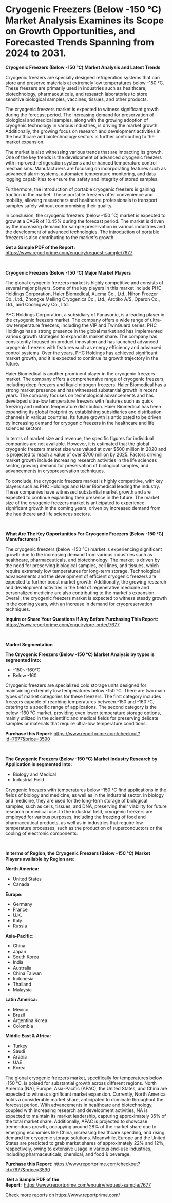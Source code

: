 <p><h1>Cryogenic Freezers (Below -150 ℃) Market Analysis Examines its Scope on Growth Opportunities, and Forecasted Trends Spanning from 2024 to 2031.</h1></p><p><strong>Cryogenic Freezers (Below -150 ℃) Market Analysis and Latest Trends</strong></p>
<p><p>Cryogenic freezers are specially designed refrigeration systems that can store and preserve materials at extremely low temperatures below -150 ℃. These freezers are primarily used in industries such as healthcare, biotechnology, pharmaceuticals, and research laboratories to store sensitive biological samples, vaccines, tissues, and other products.</p><p>The cryogenic freezers market is expected to witness significant growth during the forecast period. The increasing demand for preservation of biological and medical samples, along with the growing adoption of cryogenic technology in various industries, is driving the market growth. Additionally, the growing focus on research and development activities in the healthcare and biotechnology sectors is further contributing to the market expansion.</p><p>The market is also witnessing various trends that are impacting its growth. One of the key trends is the development of advanced cryogenic freezers with improved refrigeration systems and enhanced temperature control mechanisms. Manufacturers are focusing on incorporating features such as advanced alarm systems, automated temperature monitoring, and data logging capabilities to ensure the safety and integrity of stored samples.</p><p>Furthermore, the introduction of portable cryogenic freezers is gaining traction in the market. These portable freezers offer convenience and mobility, allowing researchers and healthcare professionals to transport samples safely without compromising their quality.</p><p>In conclusion, the cryogenic freezers (below -150 ℃) market is expected to grow at a CAGR of 10.45% during the forecast period. The market is driven by the increasing demand for sample preservation in various industries and the development of advanced technologies. The introduction of portable freezers is also contributing to the market's growth.</p></p>
<p><strong>Get a Sample PDF of the Report:&nbsp;</strong> <a href="https://www.reportprime.com/enquiry/request-sample/7677">https://www.reportprime.com/enquiry/request-sample/7677</a></p>
<p>&nbsp;</p>
<p><strong>Cryogenic Freezers (Below -150 ℃) Major Market Players</strong></p>
<p><p>The global cryogenic freezers market is highly competitive and consists of several major players. Some of the key players in this market include PHC Holdings Corporation, Haier Biomedical, Aucma Co., Ltd., Nihon Freezer Co., Ltd., Zhongke Meiling Cryogenics Co., Ltd., Arctiko A/S, Operon Co., Ltd., and Coolingway Co., Ltd.</p><p>PHC Holdings Corporation, a subsidiary of Panasonic, is a leading player in the cryogenic freezers market. The company offers a wide range of ultra-low temperature freezers, including the VIP and TwinGuard series. PHC Holdings has a strong presence in the global market and has implemented various growth strategies to expand its market share. The company has consistently focused on product innovation and has launched advanced cryogenic freezers with features such as energy efficiency and advanced control systems. Over the years, PHC Holdings has achieved significant market growth, and it is expected to continue its growth trajectory in the future.</p><p>Haier Biomedical is another prominent player in the cryogenic freezers market. The company offers a comprehensive range of cryogenic freezers, including deep freezers and liquid nitrogen freezers. Haier Biomedical has a strong market presence and has witnessed substantial growth in recent years. The company focuses on technological advancements and has developed ultra-low temperature freezers with features such as quick freezing and uniform temperature distribution. Haier Biomedical has been expanding its global footprint by establishing subsidiaries and distribution channels in various countries. Its future growth is anticipated to be driven by increasing demand for cryogenic freezers in the healthcare and life sciences sectors.</p><p>In terms of market size and revenue, the specific figures for individual companies are not available. However, it is estimated that the global cryogenic freezers market size was valued at over $500 million in 2020 and is projected to reach a value of over $700 million by 2025. Factors driving market growth include increasing research activities in the life sciences sector, growing demand for preservation of biological samples, and advancements in cryopreservation techniques.</p><p>To conclude, the cryogenic freezers market is highly competitive, with key players such as PHC Holdings and Haier Biomedical leading the industry. These companies have witnessed substantial market growth and are expected to continue expanding their presence in the future. The market size of the cryogenic freezers market is anticipated to experience significant growth in the coming years, driven by increased demand from the healthcare and life sciences sectors.</p></p>
<p>&nbsp;</p>
<p><strong>What Are The Key Opportunities For Cryogenic Freezers (Below -150 ℃) Manufacturers?</strong></p>
<p><p>The cryogenic freezers (below -150 ℃) market is experiencing significant growth due to the increasing demand from various industries such as healthcare, pharmaceuticals, and biotechnology. The market is driven by the need for preserving biological samples, cell lines, and tissues, which require extremely low temperatures for long-term storage. Technological advancements and the development of efficient cryogenic freezers are expected to further boost market growth. Additionally, the growing research and development activities in the field of regenerative medicine and personalized medicine are also contributing to the market's expansion. Overall, the cryogenic freezers market is expected to witness steady growth in the coming years, with an increase in demand for cryopreservation techniques.</p></p>
<p><strong>Inquire or Share Your Questions If Any Before Purchasing This Report:</strong> <a href="https://www.reportprime.com/enquiry/pre-order/7677">https://www.reportprime.com/enquiry/pre-order/7677</a></p>
<p>&nbsp;</p>
<p><strong>Market Segmentation</strong></p>
<p><strong>The Cryogenic Freezers (Below -150 ℃) Market Analysis by types is segmented into:</strong></p>
<p><ul><li>-150~-160℃</li><li>Below -160</li></ul></p>
<p><p>Cryogenic freezers are specialized cold storage units designed for maintaining extremely low temperatures below -150 ℃. There are two main types of market categories for these freezers. The first category includes freezers capable of reaching temperatures between -150 and -160 ℃, catering to a specific range of applications. The second category is the below -160 ℃ market, providing even lower temperature storage options, mainly utilized in the scientific and medical fields for preserving delicate samples or materials that require ultra-low temperature conditions.</p></p>
<p><strong>Purchase this Report:&nbsp;</strong><a href="https://www.reportprime.com/checkout?id=7677&price=3590">https://www.reportprime.com/checkout?id=7677&price=3590</a></p>
<p>&nbsp;</p>
<p><strong>The Cryogenic Freezers (Below -150 ℃) Market Industry Research by Application is segmented into:</strong></p>
<p><ul><li>Biology and Medical</li><li>Industrial Field</li></ul></p>
<p><p>Cryogenic freezers with temperatures below -150 ℃ find applications in the fields of biology and medicine, as well as in the industrial sector. In biology and medicine, they are used for the long-term storage of biological samples, such as cells, tissues, and DNA, preserving their viability for future research or medical use. In the industrial field, cryogenic freezers are employed for various purposes, including the freezing of food and pharmaceutical products, as well as in industries that require low-temperature processes, such as the production of superconductors or the cooling of electronic components.</p></p>
<p>&nbsp;</p>
<p><strong>In terms of Region, the Cryogenic Freezers (Below -150 ℃) Market Players available by Region are:</strong></p>
<p>
    <p> <strong> North America: </strong>
        <ul>
            <li>United States</li>
            <li>Canada</li>
        </ul>
        </p> 
    <p> <strong> Europe: </strong>
        <ul>
            <li>Germany</li>
            <li>France</li>
            <li>U.K.</li>
            <li>Italy</li>
            <li>Russia</li>
        </ul>
        </p> 
    <p> <strong> Asia-Pacific: </strong>
        <ul>
            <li>China</li>
            <li>Japan</li>
            <li>South Korea</li>
            <li>India</li>
            <li>Australia</li>
            <li>China Taiwan</li>
            <li>Indonesia</li>
            <li>Thailand</li>
            <li>Malaysia</li>
        </ul>
        </p> 
    <p> <strong> Latin America: </strong>
        <ul>
            <li>Mexico</li>
            <li>Brazil</li>
            <li>Argentina Korea</li>
            <li>Colombia</li>
        </ul>
        </p> 
    <p> <strong> Middle East & Africa: </strong>
        <ul>
            <li>Turkey</li>
            <li>Saudi</li>
            <li>Arabia</li>
            <li>UAE</li>
            <li>Korea</li>
        </ul>
    </p>
    </p>
<p><p>The global cryogenic freezers market, specifically for temperatures below -150 ℃, is poised for substantial growth across different regions. North America (NA), Europe, Asia-Pacific (APAC), the United States, and China are expected to witness significant market expansion. Currently, North America holds a considerable market share, anticipated to dominate throughout the forecast period. With advancements in healthcare and biotechnology, coupled with increasing research and development activities, NA is expected to maintain its market leadership, capturing approximately 35% of the total market share. Additionally, APAC is projected to showcase tremendous growth, occupying around 28% of the market share due to emerging economies like China, increasing healthcare spending, and rising demand for cryogenic storage solutions. Meanwhile, Europe and the United States are predicted to grab market shares of approximately 22% and 12%, respectively, owing to extensive usage in various end-use industries, including pharmaceuticals, chemical, and food & beverage.</p></p>
<p><strong>Purchase this Report: </strong><a href="https://www.reportprime.com/checkout?id=7677&price=3590">https://www.reportprime.com/checkout?id=7677&price=3590</a></p>
<p>&nbsp;<strong>Get a Sample PDF of the Report:&nbsp;&nbsp;</strong><a href="https://www.reportprime.com/enquiry/request-sample/7677">https://www.reportprime.com/enquiry/request-sample/7677</a></p>
<p><strong></strong></p>
<p>Check more reports on https://www.reportprime.com/</p>